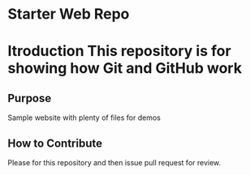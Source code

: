 # Starter Web Repo

# Itroduction This repository is for showing how Git and GitHub work

## Purpose

Sample website with plenty of files for demos

## How to Contribute

Please for this repository and then issue pull request for review.